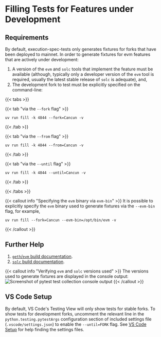 # Filling Tests for Features under Development

## Requirements

By default, execution-spec-tests only generates fixtures for forks that have been deployed to mainnet. In order to generate fixtures for evm features that are actively under development:

1. A version of the `evm` and `solc` tools that implement the feature must be available (although, typically only a developer version of the `evm` tool is required, usually the latest stable release of `solc` is adequate), and,
2. The development fork to test must be explicitly specified on the command-line:

{{< tabs >}}

{{< tab "via the `--fork` flag" >}}
```console
uv run fill -k 4844 --fork=Cancun -v
```
{{< /tab >}}

{{< tab "via the `--from` flag" >}}
```console
uv run fill -k 4844 --from=Cancun -v
```
{{< /tab >}}

{{< tab "via the `--until` flag" >}}
```console
uv run fill -k 4844 --until=Cancun -v
```
{{< /tab >}}

{{< /tabs >}}


{{< callout info "Specifying the `evm` binary via `evm-bin`" >}}
It is possible to explicitly specify the `evm` binary used to generate fixtures via the `--evm-bin` flag, for example,

```console
uv run fill --fork=Cancun --evm-bin=/opt/bin/evm -v
```
{{< /callout >}}

## Further Help

1. [`geth`/`evm` build documentation](https://geth.ethereum.org/docs/getting-started/installing-geth#build-from-source).
2. [`solc` build documentation](https://docs.soliditylang.org/en/v0.8.20/installing-solidity.html#building-from-source).

{{< callout info "Verifying `evm` and `solc` versions used" >}}
The versions used to generate fixtures are displayed in the console output:
![Screenshot of pytest test collection console output](/images/filling_tests/pytest_run_example.png)
{{< /callout >}}

## VS Code Setup

By default, VS Code's Testing View will only show tests for stable forks. To show tests for development forks, uncomment the relevant line in the `python.testing.pytestArgs` configuration section of included settings file (`.vscode/settings.json`) to enable the `--until=FORK` flag. See [VS Code Setup](../getting_started/setup_vs_code.md) for help finding the settings files.
